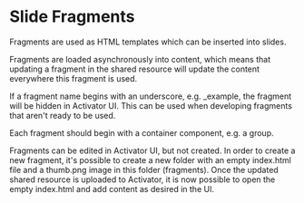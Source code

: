 # Slide Fragments
Fragments are used as HTML templates which can be inserted into slides.

Fragments are loaded asynchronously into content, which means that updating a fragment in the shared resource will update the content everywhere this fragment is used.

If a fragment name begins with an underscore, e.g. _example, the fragment will be hidden in Activator UI. This can be used when developing fragments that aren't ready to be used.

Each fragment should begin with a container component, e.g. a group.

Fragments can be edited in Activator UI, but not created. In order to create a new fragment, it's possible to create a new folder with an empty index.html file and a thumb.png image in this folder (fragments). Once the updated shared resource is uploaded to Activator, it is now possible to open the empty index.html and add content as desired in the UI.